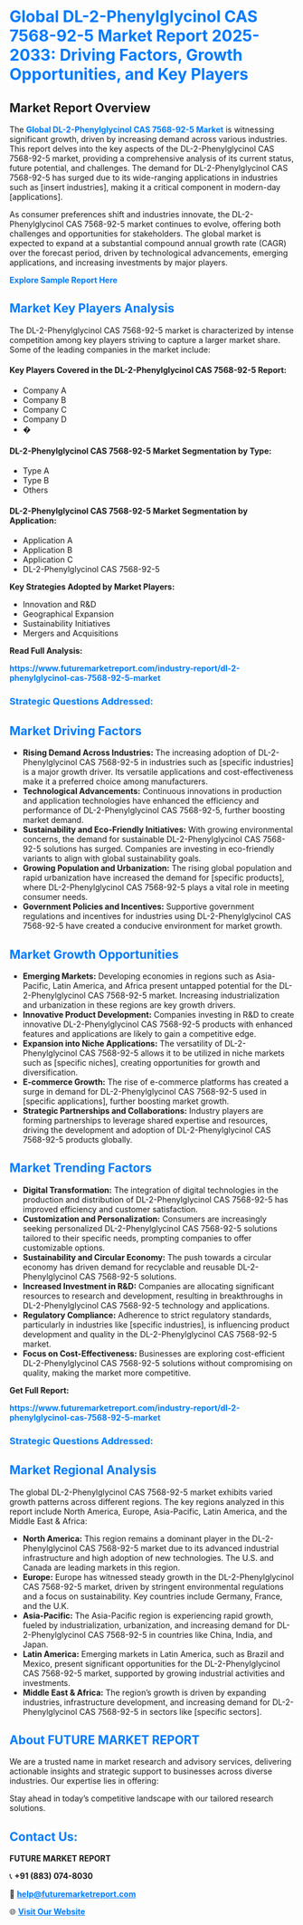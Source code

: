 <h1 style="color: #007BFF;">Global DL-2-Phenylglycinol CAS 7568-92-5 Market Report 2025-2033: Driving Factors, Growth Opportunities, and Key Players</h1>

<section id="overview">
<h2>Market Report Overview</h2>
<p>The <a href="https://www.futuremarketreport.com/industry-report/dl-2-phenylglycinol-cas-7568-92-5-market" style="color: #007BFF; text-decoration: none;"><strong>Global DL-2-Phenylglycinol CAS 7568-92-5 Market</strong></a> is witnessing significant growth, driven by increasing demand across various industries. This report delves into the key aspects of the DL-2-Phenylglycinol CAS 7568-92-5 market, providing a comprehensive analysis of its current status, future potential, and challenges. The demand for DL-2-Phenylglycinol CAS 7568-92-5 has surged due to its wide-ranging applications in industries such as [insert industries], making it a critical component in modern-day [applications].</p>
<p>As consumer preferences shift and industries innovate, the DL-2-Phenylglycinol CAS 7568-92-5 market continues to evolve, offering both challenges and opportunities for stakeholders. The global market is expected to expand at a substantial compound annual growth rate (CAGR) over the forecast period, driven by technological advancements, emerging applications, and increasing investments by major players.</p>
</section>

<section id="overview">
<p><a href="https://www.futuremarketreport.com/request-sample/reportId=111699" style="color: #007BFF; text-decoration: none;"><strong>Explore Sample Report Here</strong></a></p>
</section>

<section id="key-players">
<h2 style="color: #007BFF;">Market Key Players Analysis</h2>
<p>The DL-2-Phenylglycinol CAS 7568-92-5 market is characterized by intense competition among key players striving to capture a larger market share. Some of the leading companies in the market include:</p>
<h4>Key Players Covered in the DL-2-Phenylglycinol CAS 7568-92-5 Report:</h4>
<ul><li>Company A</li><li>Company B</li><li>Company C</li><li>Company D</li><li>�</li></ul>
<h4>DL-2-Phenylglycinol CAS 7568-92-5 Market Segmentation by Type:</h4>
<ul><li>Type A</li><li>Type B</li><li>Others</li></ul>

<h4>DL-2-Phenylglycinol CAS 7568-92-5 Market Segmentation by Application:</h4>
<ul><li>Application A</li><li>Application B</li><li>Application C</li><li>DL-2-Phenylglycinol CAS 7568-92-5</li></ul>
<p><strong>Key Strategies Adopted by Market Players:</strong></p>
<ul>
<li>Innovation and R&D</li>
<li>Geographical Expansion</li>
<li>Sustainability Initiatives</li>
<li>Mergers and Acquisitions</li>
</ul>
</section>

<section>
<p><strong>Read Full Analysis: </strong></p><a href="https://www.futuremarketreport.com/industry-report/dl-2-phenylglycinol-cas-7568-92-5-market" style="color: #007BFF; text-decoration: none;"><strong>https://www.futuremarketreport.com/industry-report/dl-2-phenylglycinol-cas-7568-92-5-market</strong></a>
<h3 style="color: #007BFF;">Strategic Questions Addressed:</h3>
</section>

<section id="driving-factors">
<h2 style="color: #007BFF;">Market Driving Factors</h2>
<ul>
<li><strong>Rising Demand Across Industries:</strong> The increasing adoption of DL-2-Phenylglycinol CAS 7568-92-5 in industries such as [specific industries] is a major growth driver. Its versatile applications and cost-effectiveness make it a preferred choice among manufacturers.</li>
<li><strong>Technological Advancements:</strong> Continuous innovations in production and application technologies have enhanced the efficiency and performance of DL-2-Phenylglycinol CAS 7568-92-5, further boosting market demand.</li>
<li><strong>Sustainability and Eco-Friendly Initiatives:</strong> With growing environmental concerns, the demand for sustainable DL-2-Phenylglycinol CAS 7568-92-5 solutions has surged. Companies are investing in eco-friendly variants to align with global sustainability goals.</li>
<li><strong>Growing Population and Urbanization:</strong> The rising global population and rapid urbanization have increased the demand for [specific products], where DL-2-Phenylglycinol CAS 7568-92-5 plays a vital role in meeting consumer needs.</li>
<li><strong>Government Policies and Incentives:</strong> Supportive government regulations and incentives for industries using DL-2-Phenylglycinol CAS 7568-92-5 have created a conducive environment for market growth.</li>
</ul>
</section>

<section id="growth-opportunities">
<h2 style="color: #007BFF;">Market Growth Opportunities</h2>
<ul>
<li><strong>Emerging Markets:</strong> Developing economies in regions such as Asia-Pacific, Latin America, and Africa present untapped potential for the DL-2-Phenylglycinol CAS 7568-92-5 market. Increasing industrialization and urbanization in these regions are key growth drivers.</li>
<li><strong>Innovative Product Development:</strong> Companies investing in R&D to create innovative DL-2-Phenylglycinol CAS 7568-92-5 products with enhanced features and applications are likely to gain a competitive edge.</li>
<li><strong>Expansion into Niche Applications:</strong> The versatility of DL-2-Phenylglycinol CAS 7568-92-5 allows it to be utilized in niche markets such as [specific niches], creating opportunities for growth and diversification.</li>
<li><strong>E-commerce Growth:</strong> The rise of e-commerce platforms has created a surge in demand for DL-2-Phenylglycinol CAS 7568-92-5 used in [specific applications], further boosting market growth.</li>
<li><strong>Strategic Partnerships and Collaborations:</strong> Industry players are forming partnerships to leverage shared expertise and resources, driving the development and adoption of DL-2-Phenylglycinol CAS 7568-92-5 products globally.</li>
</ul>
</section>

<section id="trending-factors">
<h2 style="color: #007BFF;">Market Trending Factors</h2>
<ul>
<li><strong>Digital Transformation:</strong> The integration of digital technologies in the production and distribution of DL-2-Phenylglycinol CAS 7568-92-5 has improved efficiency and customer satisfaction.</li>
<li><strong>Customization and Personalization:</strong> Consumers are increasingly seeking personalized DL-2-Phenylglycinol CAS 7568-92-5 solutions tailored to their specific needs, prompting companies to offer customizable options.</li>
<li><strong>Sustainability and Circular Economy:</strong> The push towards a circular economy has driven demand for recyclable and reusable DL-2-Phenylglycinol CAS 7568-92-5 solutions.</li>
<li><strong>Increased Investment in R&D:</strong> Companies are allocating significant resources to research and development, resulting in breakthroughs in DL-2-Phenylglycinol CAS 7568-92-5 technology and applications.</li>
<li><strong>Regulatory Compliance:</strong> Adherence to strict regulatory standards, particularly in industries like [specific industries], is influencing product development and quality in the DL-2-Phenylglycinol CAS 7568-92-5 market.</li>
<li><strong>Focus on Cost-Effectiveness:</strong> Businesses are exploring cost-efficient DL-2-Phenylglycinol CAS 7568-92-5 solutions without compromising on quality, making the market more competitive.</li>
</ul>
</section>

<section>
<p><strong>Get Full Report: </strong></p><a href="https://www.futuremarketreport.com/industry-report/dl-2-phenylglycinol-cas-7568-92-5-market" style="color: #007BFF; text-decoration: none;"><strong>https://www.futuremarketreport.com/industry-report/dl-2-phenylglycinol-cas-7568-92-5-market</strong></a>
<h3 style="color: #007BFF;">Strategic Questions Addressed:</h3>
</section>


<section id="regional-analysis">
<h2 style="color: #007BFF;">Market Regional Analysis</h2>
<p>The global DL-2-Phenylglycinol CAS 7568-92-5 market exhibits varied growth patterns across different regions. The key regions analyzed in this report include North America, Europe, Asia-Pacific, Latin America, and the Middle East & Africa:</p>
<ul>
<li><strong>North America:</strong> This region remains a dominant player in the DL-2-Phenylglycinol CAS 7568-92-5 market due to its advanced industrial infrastructure and high adoption of new technologies. The U.S. and Canada are leading markets in this region.</li>
<li><strong>Europe:</strong> Europe has witnessed steady growth in the DL-2-Phenylglycinol CAS 7568-92-5 market, driven by stringent environmental regulations and a focus on sustainability. Key countries include Germany, France, and the U.K.</li>
<li><strong>Asia-Pacific:</strong> The Asia-Pacific region is experiencing rapid growth, fueled by industrialization, urbanization, and increasing demand for DL-2-Phenylglycinol CAS 7568-92-5 in countries like China, India, and Japan.</li>
<li><strong>Latin America:</strong> Emerging markets in Latin America, such as Brazil and Mexico, present significant opportunities for the DL-2-Phenylglycinol CAS 7568-92-5 market, supported by growing industrial activities and investments.</li>
<li><strong>Middle East & Africa:</strong> The region’s growth is driven by expanding industries, infrastructure development, and increasing demand for DL-2-Phenylglycinol CAS 7568-92-5 in sectors like [specific sectors].</li>
</ul>
</section>

<footer>
<h2 style="color: #007BFF;">About FUTURE MARKET REPORT</h2>
<p>We are a trusted name in market research and advisory services, delivering actionable insights and strategic support to businesses across diverse industries. Our expertise lies in offering:</p>

<p>Stay ahead in today’s competitive landscape with our tailored research solutions.</p>

<h2 style="color: #007BFF;">Contact Us:</h2>
<p><strong>FUTURE MARKET REPORT</strong></p>
<p>📞 <strong>+91 (883) 074-8030</strong></p>
<p>📧 <strong><a href="mailto:help@futuremarketreport.com" style="color: #007BFF;">help@futuremarketreport.com</a></strong></p>
<p>🌐 <strong><a href="https://www.futuremarketreport.com/" style="color: #007BFF;">Visit Our Website</a></strong></p>
</footer>